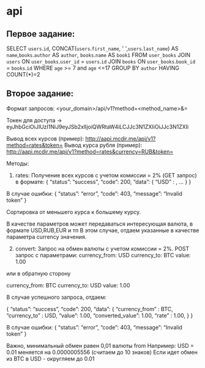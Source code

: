 # api

## Первое задание:
SELECT `users`.`id`, CONCAT(`users`.`first_name`, ' ',`users`.`last_name`) AS `name`,`books`.`author` AS `author`, `books`.`name` AS `book1` FROM `user_books` JOIN `users` ON `user_books`.`user_id` = `users`.`id` JOIN `books` ON `user_books`.`book_id` = `books`.`id` WHERE `age` >= 7 and `age` <=17 GROUP BY `author` HAVING COUNT(*)=2

## Второе задание:

Формат запросов: <your_domain>/api/v1?method=<method_name>&<parameter>=<value>

Токен для доступа -> eyJhbGciOiJIUzI1NiJ9eyJSb2xlIjoiQWRtaW4iLCJJc3N1ZXIiOiJJc3N1ZXIi

Вывод всех курсов (пример): http://aapi.mcdir.me/api/v1?method=rates&token=<token>
Вывод курса рубля (пример): http://aapi.mcdir.me/api/v1?method=rates&currency=RUB&token=<token>

Методы:
1) rates: Получение всех курсов с учетом комиссии = 2% (GET запрос) в формате:
{
	“status”: “success”,
	“code”: 200,
	“data”: {
	“USD” : <rate>,
	...
}
}

В случае ошибки:
{
	“status”: “error”,
	“code”: 403,
	“message”: “Invalid token”
}

Сортировка от меньшего курса к большему курсу.

В качестве параметров может передаваться интересующая валюта, в формате USD,RUB,EUR и тп В этом случае, отдаем указанные в качестве параметра currency значения.

2) convert: Запрос на обмен валюты c учетом комиссии = 2%. POST запрос с параметрами:
currency_from: USD
currency_to: BTC
value: 1.00

или в обратную сторону

currency_from: BTC
currency_to: USD
value: 1.00

В случае успешного запроса, отдаем:

{
	“status”: “success”,
	“code”: 200,
	“data”: {
	“currency_from” : BTC,
	“currency_to” : USD,
	“value”: 1.00,
	“converted_value”: 1.00,
	“rate” : 1.00,
}
}

В случае ошибки:
{
	“status”: “error”,
	“code”: 403,
	“message”: “Invalid token”
}

Важно, минимальный обмен равен 0,01 валюты from
Например: USD = 0.01 меняется на 0.0000005556 (считаем до 10 знаков)
Если идет обмен из BTC в USD - округляем до 0.01
